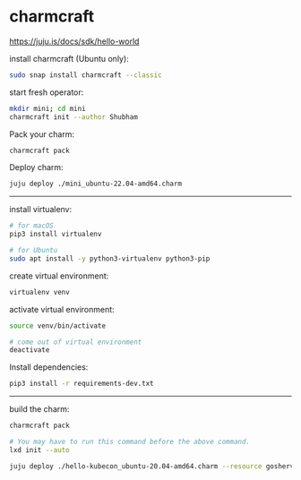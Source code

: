 # charmcraft

https://juju.is/docs/sdk/hello-world

install charmcraft (Ubuntu only):
```bash
sudo snap install charmcraft --classic
```

start fresh operator:
```bash
mkdir mini; cd mini
charmcraft init --author Shubham
```

Pack your charm:
```bash
charmcraft pack
```

Deploy charm:
```bash
juju deploy ./mini_ubuntu-22.04-amd64.charm
```

---

install virtualenv:
```bash
# for macOS
pip3 install virtualenv

# for Ubuntu
sudo apt install -y python3-virtualenv python3-pip
```

create virtual environment:
```bash
virtualenv venv
```

activate virtual environment:
```bash
source venv/bin/activate

# come out of virtual environment
deactivate
```

Install dependencies:
```bash
pip3 install -r requirements-dev.txt
```

---

build the charm:
```bash
charmcraft pack

# You may have to run this command before the above command.
lxd init --auto
```

```bash
juju deploy ./hello-kubecon_ubuntu-20.04-amd64.charm --resource gosherve-image=jnsgruk/gosherve
```

